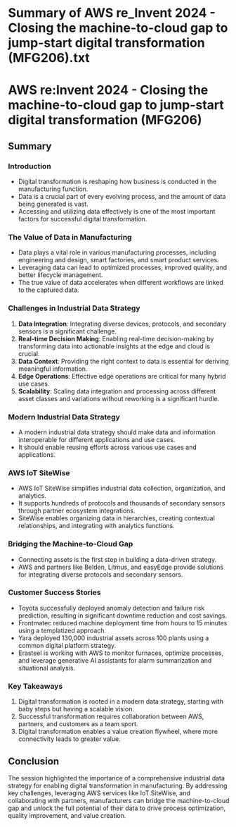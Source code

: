 # Summary of AWS re_Invent 2024 - Closing the machine-to-cloud gap to jump-start digital transformation (MFG206).txt

# AWS re:Invent 2024 - Closing the machine-to-cloud gap to jump-start digital transformation (MFG206)

## Summary

### Introduction

- Digital transformation is reshaping how business is conducted in the manufacturing function.
- Data is a crucial part of every evolving process, and the amount of data being generated is vast.
- Accessing and utilizing data effectively is one of the most important factors for successful digital transformation.

### The Value of Data in Manufacturing

- Data plays a vital role in various manufacturing processes, including engineering and design, smart factories, and smart product services.
- Leveraging data can lead to optimized processes, improved quality, and better lifecycle management.
- The true value of data accelerates when different workflows are linked to the captured data.

### Challenges in Industrial Data Strategy

1. **Data Integration**: Integrating diverse devices, protocols, and secondary sensors is a significant challenge.
2. **Real-time Decision Making**: Enabling real-time decision-making by transforming data into actionable insights at the edge and cloud is crucial.
3. **Data Context**: Providing the right context to data is essential for deriving meaningful information.
4. **Edge Operations**: Effective edge operations are critical for many hybrid use cases.
5. **Scalability**: Scaling data integration and processing across different asset classes and variations without reworking is a significant hurdle.

### Modern Industrial Data Strategy

- A modern industrial data strategy should make data and information interoperable for different applications and use cases.
- It should enable reusing efforts across various use cases and applications.

### AWS IoT SiteWise

- AWS IoT SiteWise simplifies industrial data collection, organization, and analytics.
- It supports hundreds of protocols and thousands of secondary sensors through partner ecosystem integrations.
- SiteWise enables organizing data in hierarchies, creating contextual relationships, and integrating with analytics functions.

### Bridging the Machine-to-Cloud Gap

- Connecting assets is the first step in building a data-driven strategy.
- AWS and partners like Belden, Litmus, and easyEdge provide solutions for integrating diverse protocols and secondary sensors.

### Customer Success Stories

- Toyota successfully deployed anomaly detection and failure risk prediction, resulting in significant downtime reduction and cost savings.
- Frontmatec reduced machine deployment time from hours to 15 minutes using a templatized approach.
- Yara deployed 130,000 industrial assets across 100 plants using a common digital platform strategy.
- Erasteel is working with AWS to monitor furnaces, optimize processes, and leverage generative AI assistants for alarm summarization and situational analysis.

### Key Takeaways

1. Digital transformation is rooted in a modern data strategy, starting with baby steps but having a scalable vision.
2. Successful transformation requires collaboration between AWS, partners, and customers as a team sport.
3. Digital transformation enables a value creation flywheel, where more connectivity leads to greater value.

## Conclusion

The session highlighted the importance of a comprehensive industrial data strategy for enabling digital transformation in manufacturing. By addressing key challenges, leveraging AWS services like IoT SiteWise, and collaborating with partners, manufacturers can bridge the machine-to-cloud gap and unlock the full potential of their data to drive process optimization, quality improvement, and value creation.